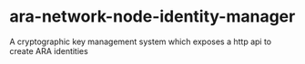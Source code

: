 # ara-network-node-identity-manager

A cryptographic key management system which exposes a http api to create ARA identities
